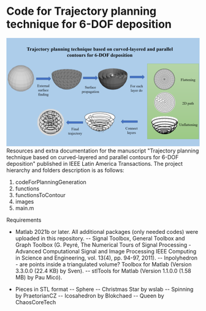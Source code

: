# Code for Trajectory planning technique for 6-DOF deposition
![image info](images/Abstract.png)
Resources and extra documentation for the manuscript "Trajectory planning technique based on curved-layered and parallel contours for 6-DOF deposition" published in IEEE Latin America Transactions. The project hierarchy and folders description is as follows:
1. codeForPlanningGeneration
2. functions
3. functionsToContour
4. images
5. main.m

Requirements

- Matlab 2021b or later. All additional packages (only needed codes) were uploaded in this repository.
-- Signal Toolbox, General Toolbox and Graph Toolbox (G. Peyré, The Numerical Tours of Signal Processing - Advanced Computational Signal and Image Processing IEEE Computing in Science and Engineering, vol. 13(4), pp. 94-97, 2011).
-- Inpolyhedron - are points inside a triangulated volume? Toolbox for Matlab (Version 3.3.0.0 (22.4 KB) by Sven).
-- stlTools for Matlab (Version 1.1.0.0 (1.58 MB) by Pau Micó).

- Pieces in STL format
-- Sphere
-- Christmas Star by wslab
-- Spinning by PraetorianCZ
-- Icosahedron by Blokchaed
-- Queen by ChaosCoreTech
